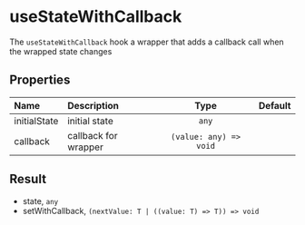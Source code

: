 # useStateWithCallback

The `useStateWithCallback` hook a wrapper that adds a callback call when the wrapped state changes

## Properties

| Name         | Description          |          Type          | Default |
| :----------- | :------------------- | :--------------------: | :-----: |
| initialState | initial state        |         `any`          |         |
| callback     | callback for wrapper | `(value: any) => void` |         |

## Result

- state, `any`
- setWithCallback, `(nextValue: T | ((value: T) => T)) => void`
